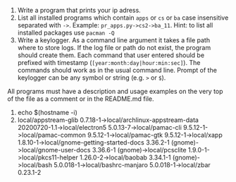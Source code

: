 
1. Write a program that prints your ip adress.
2. List all installed programs which contain `apps` or `cs` or `ba` case insensitive separated with `->`. Example: `pr_apps.py->cs2->ba_11`. Hint: to list all installed packages use `pacman -Q`
3. Write a keylogger. As a command line argument it takes a file path where to store logs. If the log file or path do not exist, the program should create them. Each command that user entered should be prefixed with timestamp (`[year:month:day|hour:min:sec]`). The commands should work as in the usual command line. Prompt of the keylogger can be any symbol or string (e.g. `>` or `$`).

All programs must have a description and usage examples on the very top of the file as a comment or in the README.md file.

1. echo $(hostname -i) 
2. local/appstream-glib 0.7.18-1->local/archlinux-appstream-data 20200720-1.1->local/electron5 5.0.13-7->local/pamac-cli 9.5.12-1->local/pamac-common 9.5.12-1->local/pamac-gtk 9.5.12-1->local/xapp 1.8.10-1->local/gnome-getting-started-docs 3.36.2-1 (gnome)->local/gnome-user-docs 3.36.6-1 (gnome)->local/pcsclite 1.9.0-1->local/pkcs11-helper 1.26.0-2->local/baobab 3.34.1-1 (gnome)->local/bash 5.0.018-1->local/bashrc-manjaro 5.0.018-1->local/zbar 0.23.1-2


